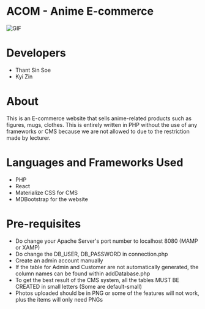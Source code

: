 # ACOM - Anime E-commerce 
![GIF](https://media.giphy.com/media/l3mZqIG8PB2d4YFaM/giphy.gif)



# Developers
* Thant Sin Soe
* Kyi Zin

# About
This is an E-commerce website that sells anime-related products such as figures, mugs, clothes. This is entirely written in PHP without the use of any frameworks or CMS because we are not allowed to due to the restriction made by lecturer.

# Languages and Frameworks Used
* PHP
* React
* Materialize CSS for CMS
* MDBootstrap for the website

# Pre-requisites
* Do change your Apache Server's port number to localhost 8080 (MAMP or XAMP)
* Do change the DB_USER, DB_PASSWORD in connection.php
* Create an admin account manually
* If the table for Admin and Customer are not automatically generated, the column names can be found within addDatabase.php
* To get the best result of the CMS system, all the tables MUST BE CREATED in small letters (Some are default-small)
* Photos uploaded should be in PNG or some of the features will not work, plus the items will only need PNGs